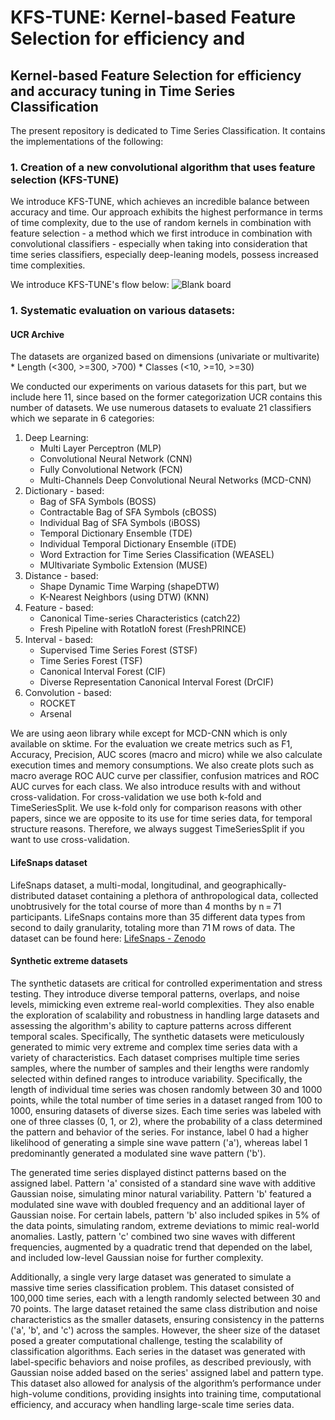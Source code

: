 # KFS-TUNE: Kernel-based Feature Selection for efficiency and
## Kernel-based Feature Selection for efficiency and accuracy tuning in Time Series Classification


The present repository is dedicated to Time Series Classification. It contains the implementations of the following:

### 1. Creation of a new convolutional algorithm that uses feature selection **(KFS-TUNE)**
  We introduce KFS-TUNE, which achieves an incredible balance between accuracy and time. Our approach exhibits the highest performance in terms of time complexity, due to the use of random kernels in
  combination with feature selection - a method which we first introduce in combination with convolutional classifiers - especially when taking into consideration that time series
  classifiers, especially deep-leaning models, possess increased time complexities.

  We introduce KFS-TUNE's flow below:
![Blank board](https://github.com/SophiaVei/TimeSeriesClassification/assets/92432705/34ea154c-4b89-4aa1-a02e-bcd3a5d0ce11)



### 1. Systematic evaluation on various datasets:
#### UCR Archive
   The datasets are organized based on dimensions (univariate or multivarite)
      * Length (<300, >=300, >700)
         * Classes (<10, >=10, >=30)
     
   We conducted our experiments on various datasets for this part, but we include here 11, since based on the former categorization UCR contains this number of datasets.
   We use numerous datasets to evaluate 21 classifiers which we separate in 6 categories:
   1. Deep Learning:
      * Multi Layer Perceptron (MLP)
      * Convolutional Neural Network (CNN)
      * Fully Convolutional Network (FCN)
      * Multi-Channels Deep Convolutional Neural Networks (MCD-CNN)
   2. Dictionary - based:
      * Bag of SFA Symbols (BOSS)
      * Contractable Bag of SFA Symbols (cBOSS)
      * Individual Bag of SFA Symbols (iBOSS)
      * Temporal Dictionary Ensemble (TDE)
      * Individual Temporal Dictionary Ensemble (iTDE)
      * Word Extraction for Time Series Classification (WEASEL)
      * MUltivariate Symbolic Extension (MUSE)
   3. Distance - based:
      * Shape Dynamic Time Warping (shapeDTW)
      * K-Nearest Neighbors (using DTW) (KNN)
   4. Feature - based:
      * Canonical Time-series Characteristics (catch22)
      * Fresh Pipeline with RotatIoN forest (FreshPRINCE)
   5. Interval - based:
      * Supervised Time Series Forest (STSF)
      * Time Series Forest (TSF)
      * Canonical Interval Forest (CIF)
      * Diverse Representation Canonical Interval Forest (DrCIF)
   6. Convolution - based:
      * ROCKET
      * Arsenal

  We are using aeon library while except for MCD-CNN which is only available on sktime.
  For the evaluation we create metrics such as F1, Accuracy, Precision, AUC scores (macro and micro) while we also calculate execution times and memory consumptions.
  We also create plots such as macro average ROC AUC curve per classifier, confusion matrices and ROC AUC curves for each class.
  We also introduce results with and without cross-validation. For cross-validation we use both k-fold and TimeSeriesSplit. We use k-fold only for comparison reasons with other papers,
  since we are opposite to its use for time series data, for temporal structure reasons. Therefore, we always suggest TimeSeriesSplit if you want to use cross-validation.

#### LifeSnaps dataset
LifeSnaps dataset, a multi-modal, longitudinal, and geographically-distributed dataset containing a plethora of anthropological data, collected unobtrusively for the total course of more than 4 months by n = 71 participants. LifeSnaps contains more than 35 different data types from second to daily granularity, totaling more than 71 M rows of data.
The dataset can be found here: [LifeSnaps - Zenodo](https://www.nature.com/articles/s41597-022-01764-x)


#### Synthetic extreme datasets
The synthetic datasets are critical for controlled experimentation and stress testing. They introduce diverse temporal patterns, overlaps, and noise levels, mimicking even extreme real-world complexities. They also enable the exploration of scalability and robustness in handling large datasets and assessing the algorithm's ability to capture patterns across different temporal scales.
Specifically, The synthetic datasets were meticulously generated to mimic very extreme and complex time series data with a variety of characteristics. Each dataset comprises multiple time series samples, where the number of samples and their lengths were randomly selected within defined ranges to introduce variability. Specifically, the length of individual time series was chosen randomly between 30 and 1000 points, while the total number of time series in a dataset ranged from 100 to 1000, ensuring datasets of diverse sizes. Each time series was labeled with one of three classes (0, 1, or 2), where the probability of a class determined the pattern and behavior of the series. For instance, label 0 had a higher likelihood of generating a simple sine wave pattern ('a'), whereas label 1 predominantly generated a modulated sine wave pattern ('b').

The generated time series displayed distinct patterns based on the assigned label. Pattern 'a' consisted of a standard sine wave with additive Gaussian noise, simulating minor natural variability. Pattern 'b' featured a modulated sine wave with doubled frequency and an additional layer of Gaussian noise. For certain labels, pattern 'b' also included spikes in 5% of the data points, simulating random, extreme deviations to mimic real-world anomalies. Lastly, pattern 'c' combined two sine waves with different frequencies, augmented by a quadratic trend that depended on the label, and included low-level Gaussian noise for further complexity.

Additionally, a single very large dataset was generated to simulate a massive time series classification problem. This dataset consisted of 100,000 time series, each with a length randomly selected between 30 and 70 points. The large dataset retained the same class distribution and noise characteristics as the smaller datasets, ensuring consistency in the patterns ('a', 'b', and 'c') across the samples. However, the sheer size of the dataset posed a greater computational challenge, testing the scalability of classification algorithms. Each series in the dataset was generated with label-specific behaviors and noise profiles, as described previously, with Gaussian noise added based on the series' assigned label and pattern type. This dataset also allowed for analysis of the algorithm’s performance under high-volume conditions, providing insights into training time, computational efficiency, and accuracy when handling large-scale time series data.
